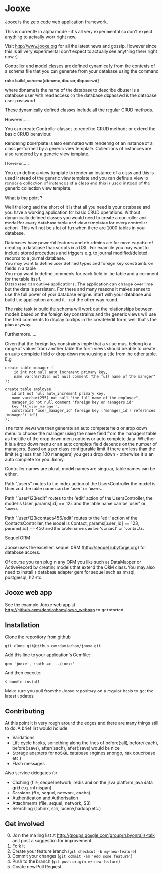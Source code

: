 Jooxe
=====

Jooxe is the zero code web application framework.  

This is currently in alpha mode - it's all very experimental so don't expect anything
to actually work right now.


Visit http://www.jooxe.org for all the latest news and gossip.  However since this
is all very experimental don't expect to actually see anything there right now :)

Controller and model classes are defined dynamically from the contents of a 
schema file that you can generate from your database using the command 

rake build_schema[dbname,dbuser,dbpasswd]

where dbname is the name of the database to describe
dbuser is a database user with read access on the database
dbpasswd is the database user password

These dynamically defined classes include all the regular CRUD methods.

However.....

You can create Controller classes to redefine CRUD methods or extend
the basic CRUD behaviour.

Rendering boilerplate is also eliminated with rendering of an instance of a class 
performed by a generic view template.  Collections of instances are also rendered by a generic
view template.

However.....

You can define a view template to render an instance of a class and this is used instead of 
the generic view template and you can define a view to render a collection of instances
of a class and this is used instead of the generic collection view template.

What is the point ?

Well the long and the short of it is that all you need is your database and you have a working 
application for basic CRUD operations.  Without dynamically defined classes you would need
to create a controller and model for every database table and view templates for 
every controller action .  This will not be a lot of fun when there are 2000 tables in your database.

Databases have powerful features and db admins are far more capable of creating a
database than scripts in a DSL.  For example you may want to 
include stored procedures and triggers e.g. to journal modified/deleted records to a journal database.  
You may want to define user defined types and foreign key constraints on fields in a table.  
You may want to define comments for each field in the table and a comment for the table itself.  
Databases can outlive applications.  The application can change over time but the data is
persistent.  For these and many reasons it makes sense to use the full power of your database engine.
Start with your database and build the application around it - not the other way round.


The rake task to build the schema will work out the relationships between models based on the
foreign key constraints and the generic views will use the field comments to display tooltips in the 
create/edit form, well that's the plan anyway.

Furthermore.....

Given that the foreign key constraints imply that a value must belong to a range of values from another table
the form views should be able to create an auto complete field or drop down menu using a title from the other table.  E.g

    create table manager (
        id int not null auto_increment primary key,
        name varchar(255) not null comment "the full name of the manager"
    );

    create table employee (
       id int not null auto_increment primary key,
       name varchar(255) not null "the full name of the employee",
       manager_id not null comment "foreign key on managers.id"
       key 'fk_user_manager',
       constraint 'user_manager_id' foreign key ('manager_id') references 'manager'('id')
    );


The form views will then generate an auto complete field or drop down menu to choose the
manager using the name field from the managers table as the title of the drop down menu options
or auto complete data.  Whether it is a drop down menu or an auto complete field depends
on the number of managers.  Based on a per class configurable limit if there are less than 
the limit (e.g less than 100 managers) you get a drop down - otherwise it is an auto complete
for you Jimmy. 

Controller names are plural, model names are singular, table names can be either.

Path "/users" 
    routes to the index action of the UsersController
    the model is User and the table name can be 'user' or 'users.

Path "/user/123/edit" 
    routes to the 'edit' action of the UsersController, 
    the model is User, params[:id] == 123 and the table name can be 'user' or 'users.

Path "/user/123/contact/456/edit" 
    routes to the 'edit' action of the ContactsController, 
    the model is Contact, params[:user_id] == 123, params[:id] == 456
    and the table name can be  'contact' or 'contacts.


Sequel ORM

Jooxe uses the excellent sequel ORM (http://sequel.rubyforge.org) for database access.

Of course you can plug in any ORM you like such as DataMapper or ActiveRecord by creating models 
that extend the ORM class.  You may also need to install a database adapter gem for sequel such as 
mysql, postgresql, h2 etc. 

## Jooxe web app

See the example Jooxe web app at http://github.com/damianham/jooxe_webapp to get started.


## Installation

Clone the repository from github

    git clone git@github.com:damianham/jooxe.git

Add this line to your application's Gemfile:

    gem 'jooxe', :path => '../jooxe'

And then execute:

    $ bundle install

Make sure you pull from the Jooxe repository on a regular basis to get the latest updates

## Contributing

At this point it is very rough around the edges and there are many things still to do.
A brief list would include

- Validations
- Life cycle hooks, something along the lines of before(:all), before(:each), before(:save), after(:each), after(:save) would be nice
- Storage adapters for noSQL database engines (mongo, riak couchbase etc.)
- Flash messages

Also service delegates for
- Caching  (file, sequel,network, redis and on the java platform java data grid e.g. infinispan)
- Sessions (file, sequel, network, cache)
- Authentication and Authorisation
- Attachments (file, sequel, network, S3)
- Searching (sphinx, solr, lucene,hadoop etc.)

## Get involved
0. Join the mailing list at http://groups.google.com/group/rubyonrails-talk and post a suggestion for improvement
1. Fork it
2. Create your feature branch (`git checkout -b my-new-feature`)
3. Commit your changes (`git commit -am 'Add some feature'`)
4. Push to the branch (`git push origin my-new-feature`)
5. Create new Pull Request
